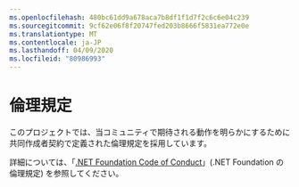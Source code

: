 ```yaml
---
ms.openlocfilehash: 480bc61dd9a678aca7b8df1f1d7f2c6c6e04c239
ms.sourcegitcommit: 9cf62e06f8f20747fed203b8666f5831ea772e0e
ms.translationtype: MT
ms.contentlocale: ja-JP
ms.lasthandoff: 04/09/2020
ms.locfileid: "80986993"
---
```

# <a name="code-of-conduct"></a>倫理規定

このプロジェクトでは、当コミュニティで期待される動作を明らかにするために共同作成者契約で定義された倫理規定を採用しています。

詳細については、「[.NET Foundation Code of Conduct](https://dotnetfoundation.org/code-of-conduct)」(.NET Foundation の倫理規定) を参照してください。
